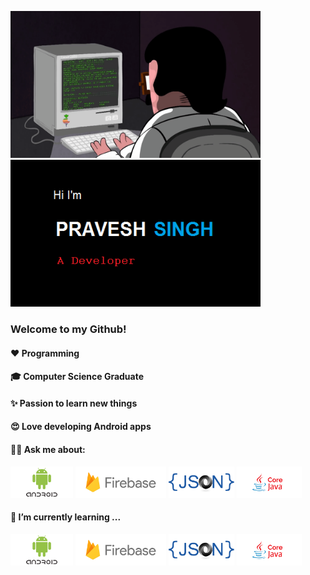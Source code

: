 <img src ="https://raw.githubusercontent.com/pro1416/pro1416/master/programming.gif" width ="400px" height ="235px"><img src="https://raw.githubusercontent.com/pro1416/pro1416/master/git%20logo.png" width ="400px" height ="235px">

### Welcome to my Github!

#### ❤️ Programming ####
#### 🎓 Computer Science Graduate ####
#### ✨ Passion to learn new things ####
#### 😍 Love developing Android apps


#### 👩‍💻 Ask me about: ####
<code><a href="https://developer.android.com/" target="_blank"><img height="50" src="https://raw.githubusercontent.com/pro1416/pro1416/master/android.png"></a></code>
<code><a href="https://firebase.google.com/" target="_blank"><img height="50" src="https://raw.githubusercontent.com/pro1416/pro1416/master/firebase.png"></a></code>
<code><a href="https://www.json.org/json-en.html" target="_blank"><img height="50" src="https://raw.githubusercontent.com/pro1416/pro1416/master/json-logo.png"></a></code>
<code><a href="https://www.java.com/en/" target="_blank"><img height="50" src="https://raw.githubusercontent.com/pro1416/pro1416/master/corejava.png"></a></code>

#### 🌱 I’m currently learning ... ####
<code><a href="https://developer.android.com/" target="_blank"><img height="50" src="https://raw.githubusercontent.com/pro1416/pro1416/master/android.png"></a></code>
<code><a href="https://firebase.google.com/" target="_blank"><img height="50" src="https://raw.githubusercontent.com/pro1416/pro1416/master/firebase.png"></a></code>
<code><a href="https://www.json.org/json-en.html" target="_blank"><img height="50" src="https://raw.githubusercontent.com/pro1416/pro1416/master/json-logo.png"></a></code>
<code><a href="https://www.java.com/en/" target="_blank"><img height="50" src="https://raw.githubusercontent.com/pro1416/pro1416/master/corejava.png"></a></code>

